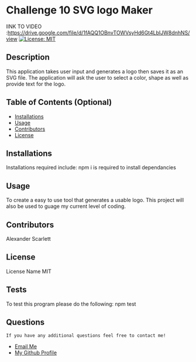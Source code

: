 # Challenge 10 SVG logo Maker
lINK TO VIDEO :https://drive.google.com/file/d/1fAQQ1OBnvTOWVsyHd6Gt4LbIJW8dnhNS/view
  [![License: MIT](https://img.shields.io/badge/License-MIT-yellow.svg)](https://opensource.org/licenses/MIT) 

 ## Description
  This application takes user input and generates a logo then saves it as an SVG file. The application will ask the user to select a color, shape as well as provide text for the logo.
  
  ## Table of Contents (Optional)
  
  - [Installations](#installations)
  - [Usage](#usage)
  - [Contributors](#contributors)
  - [License](#license)
  
  ## Installations
  Installations required include:
 npm i is required to install dependancies

  
  ## Usage
  
 To create a easy to use tool that generates a usable logo. This project will also be used to guage my current level of coding.
      
  
  ## Contributors
  
  Alexander Scarlett
  
  
 ## License

 License Name MIT
  
  ## Tests
  To test this program please do the following:
npm test
  
## Questions
    If you have any additional questions feel free to contact me!
  <ul>
       <li> <a href='mailto://undefined?subject="contact me&body"="hi" '> Email Me </a> </li>
        <li> <a href='https://github.com/undefined'> My Github Profile </a> </li>
    </ul>
